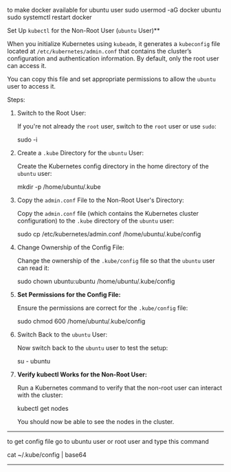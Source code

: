 to make docker available for ubuntu user 
sudo usermod -aG docker ubuntu
sudo systemctl restart docker 


Set Up `kubectl` for the Non-Root User (`ubuntu` User)**

When you initialize Kubernetes using `kubeadm`, it generates a `kubeconfig` file located at `/etc/kubernetes/admin.conf` that contains the cluster’s configuration and authentication information. By default, only the root user can access it.

You can copy this file and set appropriate permissions to allow the `ubuntu` user to access it.

Steps:

1. Switch to the Root User:

   If you're not already the `root` user, switch to the `root` user or use `sudo`:

   
   sudo -i
   

2. Create a `.kube` Directory for the `ubuntu` User:

   Create the Kubernetes config directory in the home directory of the `ubuntu` user:

   
   mkdir -p /home/ubuntu/.kube
   

3. Copy the `admin.conf` File to the Non-Root User's Directory:

   Copy the `admin.conf` file (which contains the Kubernetes cluster configuration) to the `.kube` directory of the `ubuntu` user:

   
   sudo cp /etc/kubernetes/admin.conf /home/ubuntu/.kube/config
   

4. Change Ownership of the Config File:

   Change the ownership of the `.kube/config` file so that the `ubuntu` user can read it:

   
   sudo chown ubuntu:ubuntu /home/ubuntu/.kube/config
   

5. **Set Permissions for the Config File:**

   Ensure the permissions are correct for the `.kube/config` file:

   
   sudo chmod 600 /home/ubuntu/.kube/config
   

6. Switch Back to the `ubuntu` User:

   Now switch back to the `ubuntu` user to test the setup:

   
   su - ubuntu
   

7. **Verify kubectl Works for the Non-Root User:**

   Run a Kubernetes command to verify that the non-root user can interact with the cluster:

   
   kubectl get nodes
   

   You should now be able to see the nodes in the cluster.
---

to get config file go to ubuntu user or root user and type this command 

cat ~/.kube/config | base64

---



